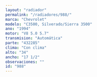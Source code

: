 ```yaml
---
layout: "radiador"
permalink: "/radiadores/988/"
marca: "Chevrolet"
modelo: "C3500, Silverado/Sierra 3500"
ano: "1994"
motor: "V8 5.0 5.7"
transmision: "Automática"
parte: "432285"
clima: "Con clima"
alto: "34"
ancho: "17 1/2"
observaciones: ""
id: "988"
---
```


